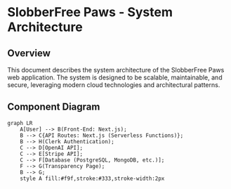# SlobberFree Paws - System Architecture

## Overview

This document describes the system architecture of the SlobberFree Paws web application. The system is designed to be scalable, maintainable, and secure, leveraging modern cloud technologies and architectural patterns.

## Component Diagram

```mermaid
graph LR
    A[User] --> B(Front-End: Next.js);
    B --> C{API Routes: Next.js (Serverless Functions)};
    B --> H(Clerk Authentication);
    C --> D[OpenAI API];
    C --> E[Stripe API];
    C --> F[Database (PostgreSQL, MongoDB, etc.)];
    F --> G(Transparency Page);
    B --> G;
    style A fill:#f9f,stroke:#333,stroke-width:2px
